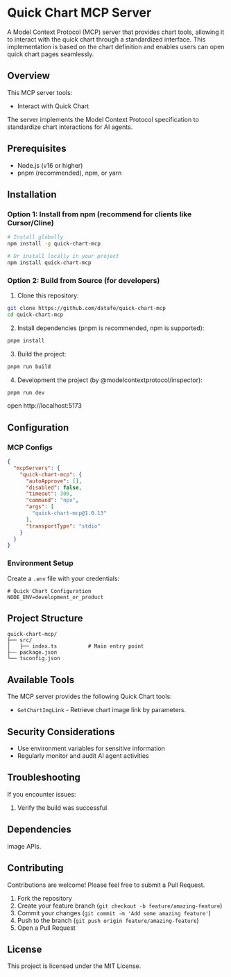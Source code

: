 # Quick Chart MCP Server

A Model Context Protocol (MCP) server that provides chart tools, allowing it to interact with the quick chart through a standardized interface. This implementation is based on the chart definition and enables users can open quick chart pages seamlessly.

## Overview

This MCP server tools:

* Interact with Quick Chart

The server implements the Model Context Protocol specification to standardize chart interactions for AI agents.

## Prerequisites

* Node.js (v16 or higher)
* pnpm (recommended), npm, or yarn

## Installation

### Option 1: Install from npm (recommend for clients like Cursor/Cline)

```bash
# Install globally
npm install -g quick-chart-mcp

# Or install locally in your project
npm install quick-chart-mcp
```

### Option 2: Build from Source (for developers)

1. Clone this repository:
```bash
git clone https://github.com/datafe/quick-chart-mcp
cd quick-chart-mcp
```

2. Install dependencies (pnpm is recommended, npm is supported):
```bash
pnpm install
```

3. Build the project:
```bash
pnpm run build
```

4. Development the project (by @modelcontextprotocol/inspector):
```bash
pnpm run dev
```
open http://localhost:5173

## Configuration

### MCP Configs

``` json
{
  "mcpServers": {
    "quick-chart-mcp": {
      "autoApprove": [],
      "disabled": false,
      "timeout": 300,
      "command": "npx",
      "args": [
        "quick-chart-mcp@1.0.13"
      ],
      "transportType": "stdio"
    }
  }
}
```

### Environment Setup

Create a `.env` file with your credentials:

```env
# Quick Chart Configuration
NODE_ENV=development_or_product
```

## Project Structure

```
quick-chart-mcp/
├── src/
│   ├── index.ts          # Main entry point
├── package.json
└── tsconfig.json
```

## Available Tools

The MCP server provides the following Quick Chart tools:

* `GetChartImgLink` - Retrieve chart image link by parameters.

## Security Considerations

* Use environment variables for sensitive information
* Regularly monitor and audit AI agent activities

## Troubleshooting

If you encounter issues:

1. Verify the build was successful

## Dependencies

image APIs.

## Contributing

Contributions are welcome! Please feel free to submit a Pull Request.

1. Fork the repository
2. Create your feature branch (`git checkout -b feature/amazing-feature`)
3. Commit your changes (`git commit -m 'Add some amazing feature'`)
4. Push to the branch (`git push origin feature/amazing-feature`)
5. Open a Pull Request

## License

This project is licensed under the MIT License.
